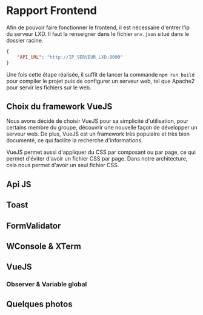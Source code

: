 # Rapport Frontend

Afin de pouvoir faire fonctionner le frontend, il est nécessaire d'entrer l'ip du serveur LXD. Il faut la renseigner dans le fichier `env.json` situé dans le dossier racine.

```json
{
	"API_URL": "http://IP_SERVEUR_LXD:8000"
}
```

Une fois cette étape réalisée, il suffit de lancer la commande `npm run build` pour compiler le projet puis de configurer un serveur web, tel que Apache2 pour servir les fichiers sur le web.

## Choix du framework VueJS

Nous avons décidé de choisir VueJS pour sa simplicité d'utilisation, pour certains membre du groupe, découvrir une nouvelle façon de développer un serveur web. De plus, VueJS est un framework très populaire et très bien documenté, ce qui facilite la recherche d'informations.

VueJS permet aussi d'appliquer du CSS par composant ou par page, ce qui permet d'éviter d'avoir un fichier CSS par page. Dans notre architecture, cela nous permet d'avoir un seul fichier CSS.

## Api JS



## Toast



## FormValidator



## WConsole & XTerm



## VueJS



### Observer & Variable global





## Quelques photos
